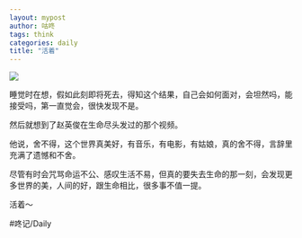```yaml
---
layout: mypost
author: 咕咚
tags: think
categories: daily
title: "活着"
---
```


![](https://cdn.jsdelivr.net/gh/maoruibin/assets@master/2024/08/04/20240804234225583.jpg)

睡觉时在想，假如此刻即将死去，得知这个结果，自己会如何面对，会坦然吗，能接受吗，第一直觉会，很快发现不是。

然后就想到了赵英俊在生命尽头发过的那个视频。

他说，舍不得，这个世界真美好，有音乐，有电影，有姑娘，真的舍不得，言辞里充满了遗憾和不舍。

尽管有时会咒骂命运不公、感叹生活不易，但真的要失去生命的那一刻，会发现更多世界的美，人间的好，跟生命相比，很多事不值一提。

活着～

#咚记/Daily 